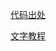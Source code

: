 [代码出处](https://stemkoski.github.io/Three.js/Texture-Animation.html)


[文字教程](https://medium.com/@soffritti.pierfrancesco/animations-with-alpha-textures-in-three-js-52a33654e137)
